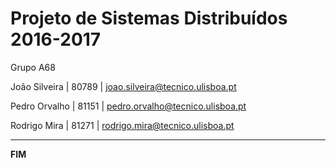 # Projeto de Sistemas Distribuídos 2016-2017 #

Grupo A68

João Silveira |  80789 |  joao.silveira@tecnico.ulisboa.pt

Pedro Orvalho |  81151 |  pedro.orvalho@tecnico.ulisboa.pt

Rodrigo Mira |  81271 |  rodrigo.mira@tecnico.ulisboa.pt


-------------------------------------------------------------------------------
**FIM**
